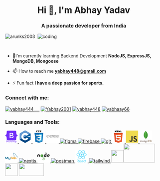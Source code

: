 <h1 align="center">Hi 👋, I'm Abhay Yadav</h1>
<h3 align="center">A passionate developer from India</h3>
<img align="right" alt="coding" width="400" src="https://github.com/arunks2003/arunks2003/assets/114594321/8e8a6c11-c73d-4dc7-8b63-eaa704f4e9e6""/> 

<p align="left"> <img src="https://komarev.com/ghpvc/?username=arunks2003&label=Profile%20views&color=0e75b6&style=flat" alt="arunks2003" /> </p>

<p align="left"> <a href="https://twitter.com/" target="blank"><img src="https://img.shields.io/twitter/follow/?logo=twitter&style=for-the-badge" alt="" /></a> </p>

- 🌱I'm currently learning Backend Development **NodeJS, ExpressJS, MongoDB, Mongoose**

- 📫 How to reach me **yabhay448@gmail.com**

- ⚡ Fun fact **I have a deep passion for sports.**

<h3 align="left">Connect with me:</h3>
<p align="left">
<a href="https://www.instagram.com/yabhay444_____/?hl=en#" target="blank"><img align="center" src="https://raw.githubusercontent.com/rahuldkjain/github-profile-readme-generator/master/src/images/icons/Social/instagram.svg" alt="yabhay444___" height="30" width="40" /></a>
<a href="https://codeforces.com/profile/Yabhay2001" target="blank"><img align="center" src="https://raw.githubusercontent.com/rahuldkjain/github-profile-readme-generator/master/src/images/icons/Social/codeforces.svg" alt="Yabhay2001" height="30" width="40" /></a>
<a href="https://leetcode.com/u/yabhay448/" target="blank"><img align="center" src="https://raw.githubusercontent.com/rahuldkjain/github-profile-readme-generator/master/src/images/icons/Social/leet-code.svg" alt="yabhay448" height="30" width="40" /></a>
<a href="https://www.geeksforgeeks.org/user/yabhaay66/" target="blank"><img align="center" src="https://raw.githubusercontent.com/rahuldkjain/github-profile-readme-generator/master/src/images/icons/Social/geeks-for-geeks.svg" alt="yabhaay66" height="30" width="40" /></a>
</p>

<h3 align="left">Languages and Tools:</h3>
<p align="left"> <a href="https://getbootstrap.com" target="_blank" rel="noreferrer"> <img src="https://raw.githubusercontent.com/devicons/devicon/master/icons/bootstrap/bootstrap-plain-wordmark.svg" alt="bootstrap" width="40" height="40"/> </a> <a href="https://www.w3schools.com/cpp/" target="_blank" rel="noreferrer"> <img src="https://raw.githubusercontent.com/devicons/devicon/master/icons/cplusplus/cplusplus-original.svg" alt="cplusplus" width="40" height="40"/> </a> <a href="https://www.w3schools.com/css/" target="_blank" rel="noreferrer"> <img src="https://raw.githubusercontent.com/devicons/devicon/master/icons/css3/css3-original-wordmark.svg" alt="css3" width="40" height="40"/> </a> <a href="https://expressjs.com" target="_blank" rel="noreferrer"> <img src="https://raw.githubusercontent.com/devicons/devicon/master/icons/express/express-original-wordmark.svg" alt="express" width="40" height="40"/> </a> <a href="https://www.figma.com/" target="_blank" rel="noreferrer"> <img src="https://www.vectorlogo.zone/logos/figma/figma-icon.svg" alt="figma" width="40" height="40"/> </a> <a href="https://firebase.google.com/" target="_blank" rel="noreferrer"> <img src="https://www.vectorlogo.zone/logos/firebase/firebase-icon.svg" alt="firebase" width="40" height="40"/> </a> <a href="https://git-scm.com/" target="_blank" rel="noreferrer"> <img src="https://www.vectorlogo.zone/logos/git-scm/git-scm-icon.svg" alt="git" width="40" height="40"/> </a> <a href="https://www.w3.org/html/" target="_blank" rel="noreferrer"> <img src="https://raw.githubusercontent.com/devicons/devicon/master/icons/html5/html5-original-wordmark.svg" alt="html5" width="40" height="40"/> </a> <a href="https://developer.mozilla.org/en-US/docs/Web/JavaScript" target="_blank" rel="noreferrer"> <img src="https://raw.githubusercontent.com/devicons/devicon/master/icons/javascript/javascript-original.svg" alt="javascript" width="40" height="40"/> </a> <a href="https://www.mongodb.com/" target="_blank" rel="noreferrer"> <img src="https://raw.githubusercontent.com/devicons/devicon/master/icons/mongodb/mongodb-original-wordmark.svg" alt="mongodb" width="40" height="40"/> </a> <a href="https://www.mysql.com/" target="_blank" rel="noreferrer"> <img src="https://raw.githubusercontent.com/devicons/devicon/master/icons/mysql/mysql-original-wordmark.svg" alt="mysql" width="40" height="40"/> </a> <a href="https://nextjs.org/" target="_blank" rel="noreferrer"> <img src="https://cdn.worldvectorlogo.com/logos/nextjs-2.svg" alt="nextjs" width="40" height="40"/> </a> <a href="https://nodejs.org" target="_blank" rel="noreferrer"> <img src="https://raw.githubusercontent.com/devicons/devicon/master/icons/nodejs/nodejs-original-wordmark.svg" alt="nodejs" width="40" height="40"/> </a> <a href="https://postman.com" target="_blank" rel="noreferrer"> <img src="https://www.vectorlogo.zone/logos/getpostman/getpostman-icon.svg" alt="postman" width="40" height="40"/> </a> <a href="https://reactjs.org/" target="_blank" rel="noreferrer"> <img src="https://raw.githubusercontent.com/devicons/devicon/master/icons/react/react-original-wordmark.svg" alt="react" width="40" height="40"/> </a> <a href="https://tailwindcss.com/" target="_blank" rel="noreferrer"> <img src="https://www.vectorlogo.zone/logos/tailwindcss/tailwindcss-icon.svg" alt="tailwind" width="40" height="40"/> </a><img src="https://cdn.mos.cms.futurecdn.net/TTgVoW3Q5WPkMBHi2VD59Q.jpg" width="40px" height="40px"/><img src="https://miro.medium.com/v2/resize:fit:1400/0*tHFLyTxkgQL62f-Y" height="60px" width="100px"/> <img src="https://encrypted-tbn0.gstatic.com/images?q=tbn:ANd9GcRT8jIfFcwI5iTBdllU-EQEU9nN7lryuUdsuw&s" height="40px" width="40px"/> <img src="https://media.licdn.com/dms/image/D5612AQG-3WYA922k5g/article-cover_image-shrink_600_2000/0/1708620984606?e=2147483647&v=beta&t=ZEa5ys0LaTBaN-YffWsbYlpzquYmmePe42qpZUtelXA" height="40px" width="80px"/></p>
